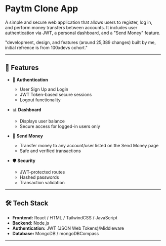 # Paytm Clone App

A simple and secure web application that allows users to register, log in, and perform money transfers between accounts. It includes user authentication via JWT, a personal dashboard, and a "Send Money" feature.

"development, design, and features (around 25,389 changes) built by me, initial refrence is from 100xdevs cohort."

---

## 🔧 Features

- 🔐 **Authentication**
  - User Sign Up and Login
  - JWT Token-based secure sessions
  - Logout functionality

- 📊 **Dashboard**
  - Displays user balance
  - Secure access for logged-in users only

- 💸 **Send Money**
  - Transfer money to any account/user listed on the Send Money page
  - Safe and verified transactions

- 🛡️ **Security**
  - JWT-protected routes
  - Hashed passwords
  - Transaction validation

---

## 🛠️ Tech Stack

- **Frontend:** React / HTML / TailwindCSS / JavaScript
- **Backend:** Node.js
- **Authentication:** JWT (JSON Web Tokens)/Middleware 
- **Database:** MongoDB / mongoDBCompass

---
